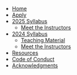 <!-- docs/2022/_sidebar.md -->

- [Home](/)
- [Apply](apply)
- [2025 Syllabus](2025/README.md)
  <!-- - [Teaching Material](2024/teaching-material.md) -->
  - [Meet the Instructors](2025/instructors.md)
- [2024 Syllabus](2024/README.md)
  - [Teaching Material](2024/teaching-material.md)
  - [Meet the Instructors](2024/instructors.md)
- [Resources](resources)
- [Code of Conduct](code-of-conduct)
- [Acknowledgments](acknowledgments)

